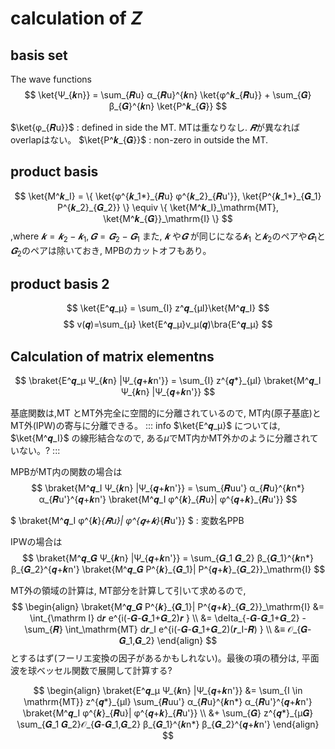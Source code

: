 # calculation of $Z$

## basis set 
The wave functions
$$
\ket{Ψ_{𝒌n}} = \sum_{𝑹u} α_{𝑹u}^{𝒌n} \ket{φ^𝒌_{𝑹u}} + \sum_{𝑮} β_{𝑮}^{𝒌n} \ket{P^𝒌_{𝑮}}
$$

$\ket{φ_{𝑹u}}$ : defined in side the MT. MTは重なりなし. $𝑹$が異なればoverlapはない。
$\ket{P^𝒌_{𝑮}}$ : non-zero in outside the MT.

## product basis
$$
\ket{M^𝒌_I}  = \{ \ket{φ^{𝒌_1*}_{𝑹u} φ^{𝒌_2}_{𝑹u'}},  \ket{P^{𝒌_1*}_{𝑮_1} P^{𝒌_2}_{𝑮_2}} \}
 \equiv \{ \ket{M^𝒌_I}_\mathrm{MT}, \ket{M^𝒌_{𝑮}}_\mathrm{I} \}
$$
,where
$𝒌 = 𝒌_2 - 𝒌_1, 𝑮 = 𝑮_2 - 𝑮_1$
また, $𝒌$ や$𝑮$ が同じになる$𝒌_1$ と$𝒌_2$のペアや$𝑮_1$と$𝑮_2$のペアは除いておき, MPBのカットオフもあり。

## product basis 2
$$
\ket{E^𝒒_μ} = \sum_{I} z^𝒒_{μI}\ket{M^𝒒_I} 
$$
$$
v(𝒒)=\sum_{μ} \ket{E^𝒒_μ}v_μ(𝒒)\bra{E^𝒒_μ}
$$
## Calculation of matrix elementns

$$
\braket{E^𝒒_μ Ψ_{𝒌n} |Ψ_{𝒒+𝒌n'}} = \sum_{I} z^{𝒒*}_{μI} \braket{M^𝒒_I Ψ_{𝒌n} |Ψ_{𝒒+𝒌n'}}
$$

基底関数は,MT とMT外完全に空間的に分離されているので, MT内(原子基底)とMT外(IPW)の寄与に分離できる。
::: info
$\ket{E^𝒒_μ}$ については, $\ket{M^𝒒_I}$
の線形結合なので, ある$μ$でMT内かMT外かのように分離されていない。?
:::


MPBがMT内の関数の場合は
$$
\braket{M^𝒒_I Ψ_{𝒌n} |Ψ_{𝒒+𝒌n'}} = 
\sum_{𝑹uu'} α_{𝑹u}^{𝒌n*} α_{𝑹u'}^{𝒒+𝒌n'} \braket{M^𝒒_I φ^{𝒌}_{𝑹u}| φ^{𝒒+𝒌}_{𝑹u'}}
$$

$
\braket{M^𝒒_I φ^{𝒌}_{𝑹u}| φ^{𝒒+𝒌}_{𝑹u'}}
$ : 変数名PPB

IPWの場合は
$$
\braket{M^𝒒_𝑮  Ψ_{𝒌n} |Ψ_{𝒒+𝒌n'}} = 
\sum_{𝑮_1 𝑮_2} β_{𝑮_1}^{𝒌n*} β_{𝑮_2}^{𝒒+𝒌n'} \braket{M^𝒒_𝑮 P^{𝒌}_{𝑮_1}| P^{𝒒+𝒌}_{𝑮_2}}_\mathrm{I}
$$

MT外の領域の計算は, MT部分を計算して引いて求めるので,
$$
\begin{align}
\braket{M^𝒒_𝑮 P^{𝒌}_{𝑮_1}| P^{𝒒+𝒌}_{𝑮_2}}_\mathrm{I} &= \int_{\mathrm I} d𝒓 e^{i(-𝑮-𝑮_1+𝑮_2)𝒓 } \\
&= \delta_{-𝑮-𝑮_1+𝑮_2} - \sum_{𝑹} \int_\mathrm{MT} d𝒓_I e^{i(-𝑮-𝑮_1+𝑮_2)(𝒓_I-𝑹) } \\
&≡ 𝒪_{𝑮-𝑮_1,𝑮_2}
\end{align}
$$
とするはず(フーリエ変換の因子があるかもしれない)。最後の項の積分は, 平面波を球ベッセル関数で展開して計算する?

$$
\begin{align}
\braket{E^𝒒_μ Ψ_{𝒌n} |Ψ_{𝒒+𝒌n'}} &= \sum_{I \in \mathrm{MT}} z^{𝒒*}_{μI} \sum_{𝑹uu'} α_{𝑹u}^{𝒌n*} α_{𝑹u'}^{𝒒+𝒌n'} \braket{M^𝒒_I φ^{𝒌}_{𝑹u}| φ^{𝒒+𝒌}_{𝑹u'}} \\
 &+ \sum_{𝑮} z^{𝒒*}_{μ𝑮} \sum_{𝑮_1 𝑮_2}𝒪_{𝑮-𝑮_1,𝑮_2} β_{𝑮_1}^{𝒌n*} β_{𝑮_2}^{𝒒+𝒌n'} 
\end{align}
$$














